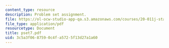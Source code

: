 ```yaml
---
content_type: resource
description: Problem set assignment.
file: https://ol-ocw-studio-app-qa.s3.amazonaws.com/courses/20-011j-statistical-thermodynamics-of-biomolecular-systems-be-011j-spring-2004/3c5a3f0687590c4fa5725f13d27a1a60_pset7.pdf
file_type: application/pdf
resourcetype: Document
title: pset7.pdf
uid: 3c5a3f06-8759-0c4f-a572-5f13d27a1a60
---
```

